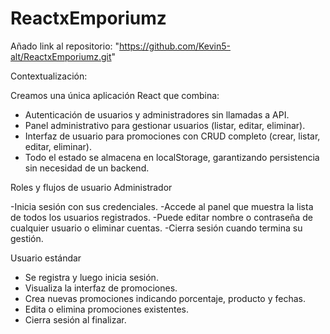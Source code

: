 # ReactxEmporiumz

Añado link al repositorio: "https://github.com/Kevin5-alt/ReactxEmporiumz.git"

Contextualización:

Creamos una única aplicación React que combina:

- Autenticación de usuarios y administradores sin llamadas a API.
- Panel administrativo para gestionar usuarios (listar, editar, eliminar).
- Interfaz de usuario para promociones con CRUD completo (crear, listar, editar, eliminar).
- Todo el estado se almacena en localStorage, garantizando persistencia sin necesidad de un backend.

Roles y flujos de usuario
Administrador

-Inicia sesión con sus credenciales.
-Accede al panel que muestra la lista de todos los usuarios registrados.
-Puede editar nombre o contraseña de cualquier usuario o eliminar cuentas.
-Cierra sesión cuando termina su gestión.

Usuario estándar

- Se registra y luego inicia sesión.
- Visualiza la interfaz de promociones.
- Crea nuevas promociones indicando porcentaje, producto y fechas.
- Edita o elimina promociones existentes.
- Cierra sesión al finalizar.
